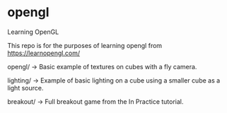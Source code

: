 # opengl
Learning OpenGL

This repo is for the purposes of learning opengl from https://learnopengl.com/

opengl/ -> Basic example of textures on cubes with a fly camera.

lighting/ -> Example of basic lighting on a cube using a smaller cube as a light source.

breakout/ -> Full breakout game from the In Practice tutorial.